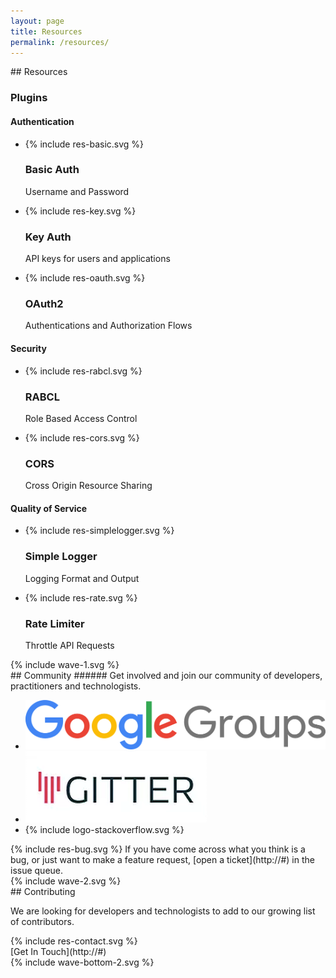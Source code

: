 ```yaml
---
layout: page
title: Resources
permalink: /resources/
---
```

<div class="resources" markdown="1">
<section class="page-section-normal">
<div class="wrapper-flex">
<div class="wrapper">
<div class="flex-column" markdown="1">
## Resources

### Plugins

#### Authentication

<ul class="icon-list">
<li>{% include res-basic.svg %}<h3>Basic Auth</h3><p>Username and Password</p></li>
<li>{% include res-key.svg %}<h3>Key Auth</h3><p>API keys for users and applications</p></li>
<li>{% include res-oauth.svg %}<h3>OAuth2</h3><p>Authentications and Authorization Flows</p></li>
<!-- <li>{% include res-jwt.svg %}<h3>JWT</h3><p>JSON Web Token</p></li> -->
</ul>


#### Security
<ul class="icon-list">
<li>{% include res-rabcl.svg %}<h3>RABCL</h3><p>Role Based Access Control</p></li>
<li>{% include res-cors.svg %}<h3>CORS</h3><p>Cross Origin Resource Sharing</p></li>
</ul>

#### Quality of Service
<ul class="icon-list no-border">
<li>{% include res-simplelogger.svg %}<h3>Simple Logger</h3><p>Logging Format and Output</p></li>
<li>{% include res-rate.svg %}<h3>Rate Limiter</h3><p>Throttle API Requests</p></li>
</ul>
</div>
</div>
</div>
</section>

<div class="svg-fix">{% include wave-1.svg %}</div>
<section class="page-section-blue">
<div class="wrapper-flex">
<div class="wrapper">
<div class="flex-column community" markdown="1">
## Community
###### Get involved and join our community of developers, practitioners and technologists.
<div class="flex-row">
<ul class="logo-cloud">
<li><img src="../assets/img/logo-googlegroups.png" /></li>
<li><img src="../assets/img/logo-gitter.png" /></li>
<li>{% include logo-stackoverflow.svg %}</li>
</ul>
<div class="bug-block">
<div class="bug-block-content" markdown="1">
  {% include res-bug.svg %}
  If you have come across what you think is a bug, or just want to make a feature request, [open a ticket](http://#) in the issue queue.
</div>
</div>
</div>
</div>
</div>
</div>
<div class="svg-fix">{% include wave-2.svg %}</div>
</section>
<section class="page-section-normal">
<div class="wrapper">
<div class="flex-column" markdown="1">
## Contributing

<span>We are looking for developers and technologists to add to our growing list of contributors.</span>
<div class="res-cta" markdown="1">
<div class="svg-fix res-contact">{% include res-contact.svg %}</div>
[Get In Touch](http://#)
</div>
</div>
</div>
</section>
</div>
<div class="svg-fix">{% include wave-bottom-2.svg %}</div>
